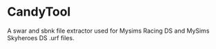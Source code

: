 # CandyTool
A swar and sbnk file extractor used for Mysims Racing DS and MySims Skyheroes DS .urf files.

